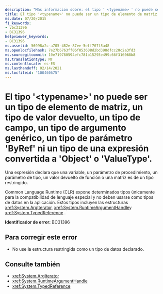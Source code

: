 ```yaml
---
description: "Más información sobre: el tipo ' <typename> ' no puede ser un tipo de elemento de matriz, tipo de valor devuelto, tipo de campo, tipo de argumento genérico, tipo de parámetro ' ByRef ' o tipo de una expresión convertida en ' Object ' o ' ValueType '"
title: El tipo '<typename>' no puede ser un tipo de elemento de matriz, un tipo de valor devuelto, un tipo de campo, un tipo de argumento genérico, un tipo de parámetro 'ByRef' ni un tipo de una expresión convertida a 'Object' o 'ValueType'.
ms.date: 07/20/2015
f1_keywords:
- vbc31396
- BC31396
helpviewer_keywords:
- BC31396
ms.assetid: 56998a2c-a705-482e-87ee-5eff707f8a48
ms.openlocfilehash: 7e27b6763ff06f053608d2bd398dfcc20c2a3fd3
ms.sourcegitcommit: 10e719780594efc781b15295e499c66f316068b8
ms.translationtype: MT
ms.contentlocale: es-ES
ms.lasthandoff: 02/14/2021
ms.locfileid: "100460675"
---
```

# <a name="the-type-typename-cannot-be-an-array-element-type-return-type-field-type-generics-argument-type-byref-parameter-type-or-the-type-of-an-expression-converted-to-object-or-valuetype"></a>El tipo '\<typename>' no puede ser un tipo de elemento de matriz, un tipo de valor devuelto, un tipo de campo, un tipo de argumento genérico, un tipo de parámetro 'ByRef' ni un tipo de una expresión convertida a 'Object' o 'ValueType'.

Una expresión declara que una variable, un parámetro de procedimiento, un parámetro de tipo, un valor devuelto de función o una matriz es de un tipo restringido.  
  
 Common Language Runtime (CLR) expone determinados tipos únicamente para la compatibilidad de lenguaje especial y no deben usarse como tipos de datos en la aplicación. Estos tipos incluyen las estructuras <xref:System.ArgIterator>, <xref:System.RuntimeArgumentHandle>y <xref:System.TypedReference> .  
  
 **Identificador de error:** BC31396  
  
## <a name="to-correct-this-error"></a>Para corregir este error  
  
- No use la estructura restringida como un tipo de datos declarado.  
  
## <a name="see-also"></a>Consulte también

- <xref:System.ArgIterator>
- <xref:System.RuntimeArgumentHandle>
- <xref:System.TypedReference>
